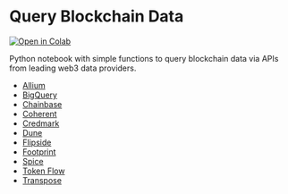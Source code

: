 # Query Blockchain Data

[![Open in Colab](https://camo.githubusercontent.com/84f0493939e0c4de4e6dbe113251b4bfb5353e57134ffd9fcab6b8714514d4d1/68747470733a2f2f636f6c61622e72657365617263682e676f6f676c652e636f6d2f6173736574732f636f6c61622d62616467652e737667)](https://colab.research.google.com/drive/17e4zAZCHgUft66gfn9mTkwaU-Ut5EEi7?usp=sharing)

Python notebook with simple functions to query blockchain data via APIs from leading web3 data providers.

* [Allium](https://www.allium.so/)
* [BigQuery](https://console.cloud.google.com/marketplace/browse)
* [Chainbase](https://chainbase.online/)
* [Coherent](https://coherent.xyz/)
* [Credmark](https://credmark.com/)
* [Dune](https://dune.com/home)
* [Flipside](https://flipsidecrypto.xyz/)
* [Footprint](https://footprint.network/)
* [Spice](https://spice.xyz/)
* [Token Flow](https://tokenflow.live/)
* [Transpose](https://www.transpose.io/)

